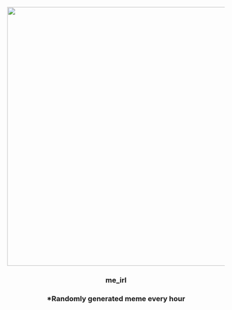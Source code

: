 <p align="center">
        <img src="https://i.redd.it/yzfx1tudi6p81.jpg" width="600" height="600">
        </p>
        <h3 align="center">me_irl</h3>
        <h3 align="center">*Randomly generated meme every hour</h3>
    